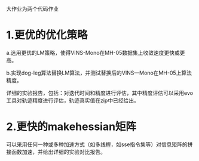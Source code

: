 大作业为两个代码作业

# 1.更优的优化策略

a.选用更优的LM策略，使得VINS-Mono在MH-05数据集上收敛速度更快或更高。

b.实现dog-leg算法替换LM算法，并测试替换后的VINS—Mono在MH-05上算法精度。

详细的实验报告，包括：对迭代时间和精度进行评估，其中精度评估可以采用evo工具对轨迹精度进行评估，轨迹真实值在zip中已经给出。

# 2.更快的makehessian矩阵

可以采用任何一种或多种加速方式（如多线程，如sse指令集等）对信息矩阵的拼接函数加速，并给出详细的实验对比报告。
